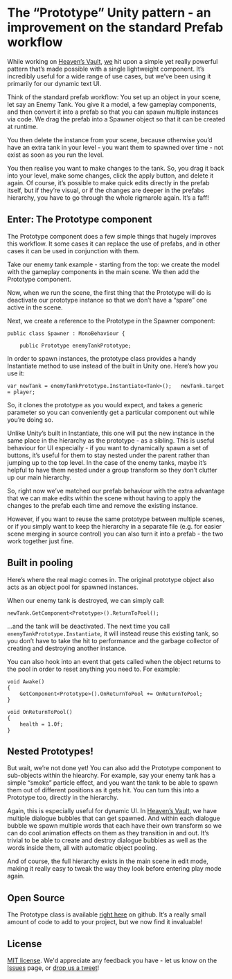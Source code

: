 # The “Prototype” Unity pattern - an improvement on the standard Prefab workflow

While working on [Heaven’s Vault](https://www.inklestudios.com/heavensvault/), [we](https://www.inklestudios.com/) hit upon a simple yet really powerful pattern that’s made possible with a single lightweight component. It’s incredibly useful for a wide range of use cases, but we’ve been using it primarily for our dynamic text UI.

Think of the standard prefab workflow: You set up an object in your scene, let say an Enemy Tank. You give it a model, a few gameplay components, and then convert it into a prefab so that you can spawn multiple instances via code. We drag the prefab into a Spawner object so that it can be created at runtime.

You then delete the instance from your scene, because otherwise you’d have an extra tank in your level - you want them to spawned over time - not exist as soon as you run the level.

You then realise you want to make changes to the tank. So, you drag it back into your level, make some changes, click the apply button, and delete it again. Of course, it’s possible to make quick edits directly in the prefab itself, but if they’re visual, or if the changes are deeper in the prefabs hierarchy, you have to go through the whole rigmarole again. It’s a faff!

## Enter: The Prototype component

The Prototype component does a few simple things that hugely improves this workflow. It some cases it can replace the use of prefabs, and in other cases it can be used in conjunction with them.

Take our enemy tank example - starting from the top: we create the model with the gameplay components in the main scene. We then add the Prototype component.

Now, when we run the scene, the first thing that the Prototype will do is deactivate our prototype instance so that we don’t have a “spare” one active in the scene.

Next, we create a reference to the Prototype in the Spawner component:

    public class Spawner : MonoBehaviour {

        public Prototype enemyTankPrototype;

In order to spawn instances, the prototype class provides a handy Instantiate method to use instead of the built in Unity one. Here’s how you use it:

    var newTank = enemyTankPrototype.Instantiate<Tank>(); 	newTank.target = player;

So, it clones the prototype as you would expect, and takes a generic parameter so you can conveniently get a particular component out while you’re doing so.

Unlike Unity’s built in Instantiate, this one will put the new instance in the same place in the hierarchy as the prototype - as a sibling. This is useful behaviour for UI especially - if you want to dynamically spawn a set of buttons, it’s useful for them to stay nested under the parent rather than jumping up to the top level. In the case of the enemy tanks, maybe it’s helpful to have them nested under a group transform so they don’t clutter up our main hierarchy.

So, right now we’ve matched our prefab behaviour with the extra advantage that we can make edits within the scene without having to apply the changes to the prefab each time and remove the existing instance.

However, if you want to reuse the same prototype between multiple scenes, or if you simply want to keep the hierarchy in a separate file (e.g. for easier scene merging in source control) you can also turn it into a prefab - the two work together just fine.

## Built in pooling

Here’s where the real magic comes in. The original prototype object also acts as an object pool for spawned instances.

When our enemy tank is destroyed, we can simply call:

    newTank.GetComponent<Prototype>().ReturnToPool();

…and the tank will be deactivated. The next time you call `enemyTankPrototype.Instantiate`, it will instead reuse this existing tank, so you don’t have to take the hit to performance and the garbage collector of creating and destroying another instance. 

You can also hook into an event that gets called when the object returns to the pool in order to reset anything you need to. For example:

    void Awake()
    {
        GetComponent<Prototype>().OnReturnToPool += OnReturnToPool;
    }

    void OnReturnToPool()
    {
        health = 1.0f;
    }
    
## Nested Prototypes!

But wait, we’re not done yet! You can also add the Prototype component to sub-objects within the hiearchy. For example, say your enemy tank has a simple “smoke” particle effect, and you want the tank to be able to spawn them out of different positions as it gets hit. You can turn this into a Prototype too, directly in the hierarchy.

Again, this is especially useful for dynamic UI. In [Heaven’s Vault](https://www.inklestudios.com/heavensvault/), we have multiple dialogue bubbles that can get spawned. And within each dialogue bubble we spawn multiple words that each have their own transform so we can do cool animation effects on them as they transition in and out. It’s trivial to be able to create and destroy dialogue bubbles as well as the words inside them, all with automatic object pooling.

And of course, the full hierarchy exists in the main scene in edit mode, making it really easy to tweak the way they look before entering play mode again.

## Open Source

The Prototype class is available [right here](https://github.com/inkle/prototype/blob/master/Prototype.cs) on github. It’s a really small amount of code to add to your project, but we now find it invaluable!

## License

[MIT license](https://github.com/inkle/prototype/blob/master/LICENSE). We'd appreciate any feedback you have - let us know on the [Issues](https://github.com/inkle/prototype/issues) page, or [drop us a tweet](https://twitter.com/inklestudios)!
